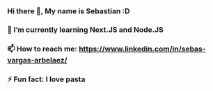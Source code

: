 ### Hi there 👋, My name is Sebastian :D 



### 🌱 I’m currently learning Next.JS and Node.JS
### 📫 How to reach me: https://www.linkedin.com/in/sebas-vargas-arbelaez/
### ⚡ Fun fact: I love pasta

